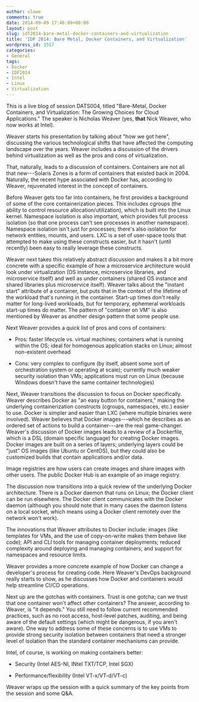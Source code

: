 ```yaml
---
author: slowe
comments: true
date: 2014-09-09 17:46:09+00:00
layout: post
slug: idf2014-bare-metal-docker-containers-and-virtualization
title: 'IDF 2014: Bare Metal, Docker Containers, and Virtualization'
wordpress_id: 3517
categories:
- General
tags:
- Docker
- IDF2014
- Intel
- Linux
- Virtualization
---
```


This is a live blog of session DATS004, titled "Bare-Metal, Docker Containers, and Virtualization: The Growing Choices for Cloud Applications." The speaker is Nicholas Weaver (yes, **that** Nick Weaver, who now works at Intel).

Weaver starts his presentation by talking about "how we got here", discussing the various technological shifts that have affected the computing landscape over the years. Weaver includes a discussion of the drivers behind virtualization as well as the pros and cons of virtualization.

That, naturally, leads to a discussion of containers. Containers are not all that new---Solaris Zones is a form of containers that existed back in 2004. Naturally, the recent hype associated with Docker has, according to Weaver, rejuvenated interest in the concept of containers.

Before Weaver gets too far into containers, he first provides a background of some of the core containerization pieces. This includes cgroups (the ability to control resource allocation/utilization), which is built into the Linux kernel. Namespace isolation is also important, which provides full process isolation (so that one process can't see processes in another namespace). Namespace isolation isn't just for processes; there's also isolation for network entities, mounts, and users. LXC is a set of user-space tools that attempted to make using these constructs easier, but it hasn't (until recently) been easy to really leverage these constructs.

Weaver next takes this relatively abstract discussion and makes it a bit more concrete with a specific example of how a microservice architecture would look under virtualization (OS instance, microservice libraries, and microservice itself) and well as under containers (shared OS instance and shared libraries plus microservice itself). Weaver talks about the "instant start" attribute of a container, but puts that in the context of the lifetime of the workload that's running in the container. Start-up times don't really matter for long-lived workloads, but for temporary, ephemeral workloads start-up times do matter. The pattern of "container on VM" is also mentioned by Weaver as another design pattern that some people use.

Next Weaver provides a quick list of pros and cons of containers:

* Pros: faster lifecycle vs. virtual machines; containers what is running within the OS; ideal for homogenous application stacks on Linux; almost non-existent overhead

* Cons: very complex to configure (by itself, absent some sort of orchestration system or operating at scale); currently much weaker security isolation than VMs; applications must run on Linux (because Windows doesn't have the same container technologies)

Next, Weaver transitions the discussion to focus on Docker specifically. Weaver describes Docker as "an easy button for containers," making the underlying containerization constructs (cgroups, namespaces, etc.) easier to use. Docker is simpler and easier than LXC (where multiple binaries were involved). Weaver believes that Docker images---which he describes as an ordered set of actions to build a container---are the real game-changer. Weaver's discussion of Docker images leads to a review of a Dockerfile, which is a DSL (domain specific language) for creating Docker images. Docker images are built on a series of layers; underlying layers could be "just" OS images (like Ubuntu or CentOS), but they could also be customized builds that contain applications and/or data.

Image registries are how users can create images and share images with other users. The public Docker Hub is an example of an image registry.

The discussion now transitions into a quick review of the underlying Docker architecture. There is a Docker daemon that runs on Linux; the Docker client can be run elsewhere. The Docker client communicates with the Docker daemon (although you should note that in many cases the daemon listens on a local socket, which means using a Docker client remotely over the network won't work).

The innovations that Weaver attributes to Docker include: images (like templates for VMs, and the use of copy-on-write makes them behave like code); API and CLI tools for managing container deployments; reduced complexity around deploying and managing containers; and support for namespaces and resource limits.

Weaver provides a more concrete example of how Docker can change a developer's process for creating code. Here Weaver's DevOps background really starts to show, as he discusses how Docker and containers would help streamline CI/CD operations.

Next up are the gotchas with containers. Trust is one gotcha; can we trust that one container won't affect other containers? The answer, according to Weaver, is "it depends." You still need to follow current recommended practices, such as no root access, host-level patches, auditing, and being aware of the default settings (which might be dangerous, if you aren't aware). One way to address some of these concerns is to use VMs to provide strong security isolation between containers that need a stronger level of isolation than the standard container mechanisms can provide.

Intel, of course, is working on making containers better:

* Security (Intel AES-NI, INtel TXT/TCP, Intel SGX)

* Performance/flexibility (Intel VT-x/VT-d/VT-c)

Weaver wraps up the session with a quick summary of the key points from the session and some Q&A.
